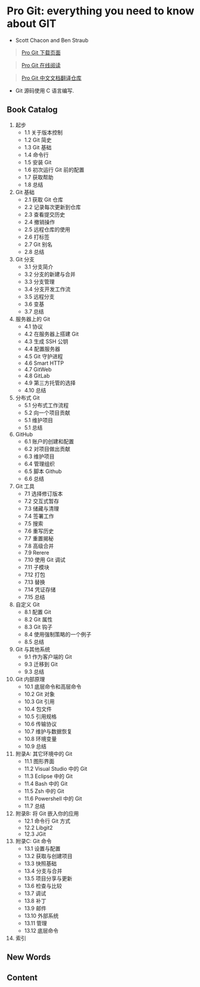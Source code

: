 # Pro Git: everything you need to know about GIT

- Scott Chacon and Ben Straub



> [Pro Git 下载页面](https://git-scm.com/book/zh/v2)

> [Pro Git 在线阅读](https://www.progit.cn/)

> [Pro Git 中文文档翻译仓库](https://github.com/bingohuang/progit2-gitbook/blob/master/01-introduction/sections/about-version-control.adoc)

- Git 源码使用 C 语言编写.

## Book Catalog

1. 起步
    + 1.1 关于版本控制
    + 1.2 Git 简史
    + 1.3 Git 基础
    + 1.4 命令行
    + 1.5 安装 Git
    + 1.6 初次运行 Git 前的配置
    + 1.7 获取帮助
    + 1.8 总结
2. Git 基础
    + 2.1 获取 Git 仓库
    + 2.2 记录每次更新到仓库
    + 2.3 查看提交历史
    + 2.4 撤销操作
    + 2.5 远程仓库的使用
    + 2.6 打标签
    + 2.7 Git 别名
    + 2.8 总结
3. Git 分支
    + 3.1 分支简介
    + 3.2 分支的新建与合并
    + 3.3 分支管理
    + 3.4 分支开发工作流
    + 3.5 远程分支
    + 3.6 变基
    + 3.7 总结
4. 服务器上的 Git
    + 4.1 协议
    + 4.2 在服务器上搭建 Git
    + 4.3 生成 SSH 公钥
    + 4.4 配置服务器
    + 4.5 Git 守护进程
    + 4.6 Smart HTTP
    + 4.7 GitWeb
    + 4.8 GitLab
    + 4.9 第三方托管的选择
    + 4.10 总结
5. 分布式 Git
    + 5.1 分布式工作流程
    + 5.2 向一个项目贡献
    + 5.1 维护项目
    + 5.1 总结
6. GitHub
    + 6.1 账户的创建和配置
    + 6.2 对项目做出贡献
    + 6.3 维护项目
    + 6.4 管理组织
    + 6.5 脚本 Github
    + 6.6 总结
7. Git 工具
    + 7.1 选择修订版本
    + 7.2 交互式暂存
    + 7.3 储藏与清理
    + 7.4 签署工作
    + 7.5 搜索
    + 7.6 重写历史
    + 7.7 重置揭秘
    + 7.8 高级合并
    + 7.9 Rerere
    + 7.10 使用 Git 调试
    + 7.11 子模块
    + 7.12 打包
    + 7.13 替换
    + 7.14 凭证存储
    + 7.15 总结
8. 自定义 Git
    + 8.1 配置 Git
    + 8.2 Git 属性
    + 8.3 Git 钩子
    + 8.4 使用强制策略的一个例子
    + 8.5 总结
9. Git 与其他系统
    + 9.1 作为客户端的 Git 
    + 9.3 迁移到 Git
    + 9.3 总结
10. Git 内部原理
    + 10.1 底层命令和高层命令
    + 10.2 Git 对象
    + 10.3 Git 引用
    + 10.4 包文件
    + 10.5 引用规格
    + 10.6 传输协议
    + 10.7 维护与数据恢复
    + 10.8 环境变量
    + 10.9 总结
11. 附录A: 其它环境中的 Git
    + 11.1 图形界面
    + 11.2 Visual Studio 中的 Git
    + 11.3 Eclipse 中的 Git
    + 11.4 Bash 中的 Git
    + 11.5 Zsh 中的 Git
    + 11.6 Powershell 中的 Git
    + 11.7 总结
12. 附录B: 将 Git 嵌入你的应用
    + 12.1 命令行 Git 方式
    + 12.2 Libgit2
    + 12.3 JGit
13. 附录C: Git 命令
    + 13.1 设置与配置
    + 13.2 获取与创建项目
    + 13.3 快照基础
    + 13.4 分支与合并
    + 13.5 项目分享与更新
    + 13.6 检查与比较
    + 13.7 调试
    + 13.8 补丁
    + 13.9 邮件
    + 13.10 外部系统
    + 13.11 管理
    + 13.12 底层命令
14. 索引




## New Words



## Content


